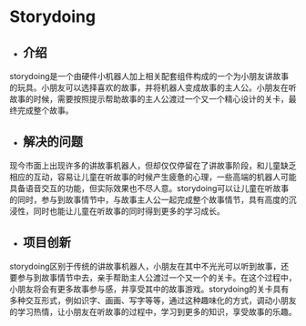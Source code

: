 # Storydoing
+ ## 介绍 

storydoing是一个由硬件小机器人加上相关配套组件构成的一个为小朋友讲故事的玩具。小朋友可以选择喜欢的故事，并将机器人变成故事的主人公。小朋友在听故事的时候，需要按照提示帮助故事的主人公渡过一个又一个精心设计的关卡，最终完成整个故事。
+ ## 解决的问题 

现今市面上出现许多的讲故事机器人，但却仅仅停留在了讲故事阶段，和儿童缺乏相应的互动，容易让儿童在听故事的时候产生疲惫的心理，一些高端的机器人可能具备语音交互的功能，但实际效果也不尽人意。storydoing可以让儿童在听故事的同时，参与到故事情节中，与故事主人公一起完成整个故事情节，具有高度的沉浸性，同时也能让儿童在听故事的同时得到更多的学习成长。
+ ## 项目创新

storydoing区别于传统的讲故事机器人，小朋友在其中不光光可以听到故事，还要参与到故事情节中去，亲手帮助主人公渡过一个又一个的关卡。在这个过程中，小朋友将会有更多故事参与感，并享受其中的故事游戏。storydoing的关卡具有多种交互形式，例如识字、画画、写字等等，通过这种趣味化的方式，调动小朋友的学习热情，让小朋友在听故事的过程中，学习到更多的知识，享受故事的乐趣。



